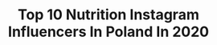 ---
title: Top 10 Nutrition Instagram Influencers In Poland In 2020
description: >-
  Find top nutrition Instagram influencers in Poland in 2020. Most popular hashtags: #fit #zosta #polishgirl #body.
platform: Instagram
profiles:
  - username: "dominika_wisniewska2"
    fullname: >-
      Dominika Wiśniewska
    location: "Poland"
    followers: 108705
    engagement: 619
    commentsToLikes: 0.055724
    id: ck8t1rewdwqkv0j78cj59oftk
    verified: false
    hashtags: "#carpatree, #gymtime, #shoot, #video"
  - username: "biernatagata"
    fullname: >-
      MISS WORLD POLAND 2018👑
    location: "Poland"
    followers: 80254
    engagement: 324
    commentsToLikes: 0.057907
    id: ck0udl13djf8y0i196fnwovvx
    verified: true
    hashtags: "#jewellery, #timek, #yoga, #classy"
  - username: "ma_rle_na"
    fullname: >-
      Ma Rle Na💁🏼‍♀️
    location: "Poland"
    followers: 143948
    engagement: 569
    commentsToLikes: 0.026679
    id: ck0u80gpi62tz0i19s0uc9ryk
    verified: false
    hashtags: "#goodnight, #goodweekend, #saturday, #buziaki"
  - username: "alexia.pl_"
    fullname: >-
      Aleksandra Alexia Marek Ⓜ️
    location: "Poland"
    followers: 27290
    engagement: 226
    commentsToLikes: 0.072523
    id: ck5zkvtgpk95b0i141he515rw
    verified: false
    hashtags: "#polskiesylwetki, #zostanwdomu, #panther, #lady"
  - username: "natalyie_"
    fullname: >-
      Natalia Stafińska
    location: "Poland"
    followers: 17708
    engagement: 620
    commentsToLikes: 0.035526
    id: ck6tx8bpaweag0j710h04xetl
    verified: false
    hashtags: "#weekend, #goals, #olimpteam, #blonde"
  - username: "sweetelyzaveta"
    fullname: >-
      Yelyzaveta
    location: "Poland"
    followers: 15965
    engagement: 540
    commentsToLikes: 0.040148
    id: ck5hrviv2vjtj0i111kho1d26
    verified: false
    hashtags: "#polska, #ellatrenings, #powerpro, #fitnessrussia"
  - username: "piotrborecki_ifbb_pro_league"
    fullname: >-
      🤜ⓅⒾⓄⓉⓇ ⒷⓄⓇⒺⒸⓀⒾ🤛
    location: "Poland"
    followers: 58940
    engagement: 264
    commentsToLikes: 0.023146
    id: ck5zt6654zt8n0i147zqs40xm
    verified: false
    hashtags: "#arnold, #body, #shape, #6paknutrition"
  - username: "paula_mocior_ifbb_pro"
    fullname: >-
      ▶️ℙ𝕒𝕦𝕝𝕒 𝕄𝕠𝕔𝕚𝕠𝕣 𝕀𝔽𝔹𝔹 ℙℝ𝕆◀️
    location: "Poland"
    followers: 58365
    engagement: 230
    commentsToLikes: 0.024478
    id: ck5zt67cxztce0i14yrpi8rni
    verified: false
    hashtags: "#przek, #aplilacja, #fitgirl, #fit"
  - username: "dnuszczyk"
    fullname: >-
      Dominika Czajka (Nuszczyk)
    location: "Poland"
    followers: 6023
    engagement: 1113
    commentsToLikes: 0.018722
    id: ck5zpihhwsqeh0i140l1qfoyg
    verified: false
    hashtags: "#trenerpersonalny, #zdrowejedzenie, #gymlife, #nailart"
  - username: "bodybeaver"
    fullname: >-
      Mateusz Bobrowski
    location: "Poland"
    followers: 6044
    engagement: 610
    commentsToLikes: 0.037806
    id: ck6u899d0q6s50j71th4fduu9
    verified: false
    hashtags: "#morze, #badania, #electromiografia, #brzuch"
---